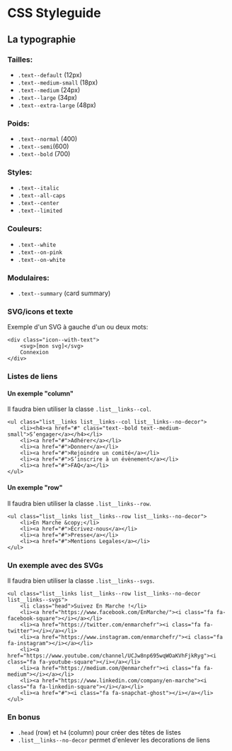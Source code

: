 # CSS Styleguide

## La typographie

### Tailles:
- `.text--default` (12px)
- `.text--medium-small` (18px)
- `.text--medium` (24px)
- `.text--large` (34px)
- `.text--extra-large` (48px)

### Poids:
- `.text--normal` (400)
- `.text--semi`(600)
- `.text--bold` (700)

### Styles:
- `.text--italic`
- `.text--all-caps`
- `.text--center`
- `.text--limited`

### Couleurs:
- `.text--white`
- `.text--on-pink`
- `.text--on-white`

### Modulaires:
- `.text--summary` (card summary)

### SVG/icons et texte

Exemple d'un SVG à gauche d'un ou deux mots:

```
<div class="icon--with-text">
    <svg>[mon svg]</svg>
    Connexion
</div>
```

### Listes de liens

#### Un exemple "column"

Il faudra bien utiliser la classe `.list__links--col`. 

```
<ul class="list__links list__links--col list__links--no-decor">
    <li><h4><a href="#" class="text--bold text--medium-small">S’engager</a></h4></li>
    <li><a href="#">Adhérer</a></li>
    <li><a href="#">Donner</a></li>
    <li><a href="#">Rejoindre un comité</a></li>
    <li><a href="#">S’inscrire à un évènement</a></li>                    
    <li><a href="#">FAQ</a></li>                    
</ul>
```

#### Un exemple "row"

Il faudra bien utiliser la classe `.list__links--row`. 

```
<ul class="list__links list__links--row list__links--no-decor">
    <li>En Marche &copy;</li>
    <li><a href="#">Écrivez-nous</a></li>
    <li><a href="#">Presse</a></li>
    <li><a href="#">Mentions Legales</a></li>
</ul>
```

### Un exemple avec des SVGs

Il faudra bien utiliser la classe `.list__links--svgs`. 

```
<ul class="list__links list__links--row list__links--no-decor list__links--svgs">
    <li class="head">Suivez En Marche !</li> 
    <li><a href="https://www.facebook.com/EnMarche/"><i class="fa fa-facebook-square"></i></a></li>
    <li><a href="https://twitter.com/enmarchefr"><i class="fa fa-twitter"></i></a></li>
    <li><a href="https://www.instagram.com/enmarchefr/"><i class="fa fa-instagram"></i></a></li>
    <li><a href="https://www.youtube.com/channel/UCJw8np695wqWOaKVhFjkRyg"><i class="fa fa-youtube-square"></i></a></li>
    <li><a href="https://medium.com/@enmarchefr"><i class="fa fa-medium"></i></a></li>
    <li><a href="https://www.linkedin.com/company/en-marche"><i class="fa fa-linkedin-square"></i></a></li>
    <li><a href="#"><i class="fa fa-snapchat-ghost"></i></a></li>
</ul>
```


### En bonus
- `.head` (row) et `h4` (column) pour créer des têtes de listes
- `.list__links--no-decor` permet d'enlever les decorations de liens
